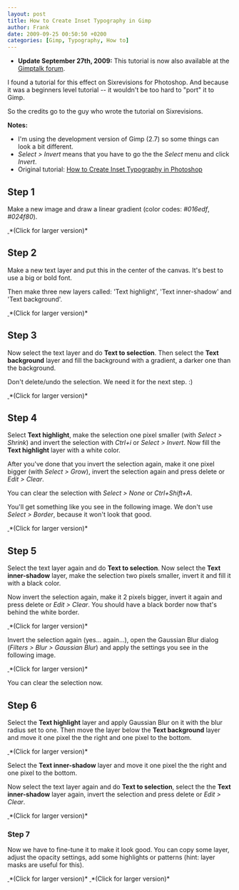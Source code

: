 ```yaml
---
layout: post
title: How to Create Inset Typography in Gimp
author: Frank
date: 2009-09-25 00:50:50 +0200
categories: [Gimp, Typography, How to]
---
```


<ul class="green-list">
    <li><strong>Update September 27th, 2009:</strong> This tutorial is now also available at the
    <a href="http://www.gimptalk.com/forum/how-to-create-inset-typography-in-gimp-t44501.html">Gimptalk forum</a>.</li>
</ul>

I found a tutorial for this effect on Sixrevisions for Photoshop. And because
it was a beginners level tutorial -- it wouldn't be too hard to "port" it to
Gimp.

So the credits go to the guy who wrote the tutorial on Sixrevisions.

**Notes:**

 * I'm using the development version of Gimp (2.7) so some things can look a bit different.
 * *Select > Invert* means that you have to go the the *Select* menu and click *Invert*.
 * Original tutorial: [How to Create Inset Typography in Photoshop](http://sixrevisions.com/tutorials/photoshop-tutorials/how-to-create-inset-typography-in-photoshop/)


## Step 1

Make a new image and draw a linear gradient (color codes: *#016edf*, *#024f80*).

<a href="{{ site.cdn }}/img/gimp/gimp_inset_type-step1.png" class="jsimgbox">
  <img src="{{ site.cdn }}/img/gimp/t_gimp_inset_type-step1.png" alt="" />
</a>
*(Click for larger version)*


## Step 2

Make a new text layer and put this in the center of the canvas. It's best to
use a big or bold font.

Then make three new layers called: 'Text highlight', 'Text inner-shadow' and
'Text background'.

<a href="{{ site.cdn }}/img/gimp/gimp_inset_type-step2.png" class="jsimgbox">
  <img src="{{ site.cdn }}/img/gimp/t_gimp_inset_type-step2.png" alt="" />
</a>
*(Click for larger version)*


## Step 3

Now select the text layer and do **Text to selection**. Then select the
**Text background** layer and fill the background with a gradient, a darker
one than the background.

Don't delete/undo the selection. We need it for the next step. :)

<a href="{{ site.cdn }}/img/gimp/gimp_inset_type-step3.png" class="jsimgbox">
  <img src="{{ site.cdn }}/img/gimp/t_gimp_inset_type-step3.png" alt="" />
</a>
*(Click for larger version)*


## Step 4

Select **Text highlight**, make the selection one pixel smaller (with *Select > Shrink*)
and invert the selection with *Ctrl+i* or *Select > Invert*. Now fill the
**Text highlight** layer with a white color.

After you've done that you invert the selection again, make it one pixel bigger
(with *Select > Grow*), invert the selection again and press delete or *Edit > Clear*.

You can clear the selection with *Select > None* or *Ctrl+Shift+A*.

You'll get something like you see in the following image. We don't use
*Select > Border*, because it won't look that good.

<a href="{{ site.cdn }}/img/gimp/gimp_inset_type-step4.png" class="jsimgbox">
  <img src="{{ site.cdn }}/img/gimp/t_gimp_inset_type-step4.png" alt="" />
</a>
*(Click for larger version)*


## Step 5

Select the text layer again and do **Text to selection**. Now select the
**Text inner-shadow** layer, make the selection two pixels smaller, invert it
and fill it with a black color.

Now invert the selection again, make it 2 pixels bigger, invert it again and
press delete or *Edit > Clear*. You should have a black border now that's
behind the white border.

<a href="{{ site.cdn }}/img/gimp/gimp_inset_type-step5-1.png" class="jsimgbox">
  <img src="{{ site.cdn }}/img/gimp/t_gimp_inset_type-step5-1.png" alt="" />
</a>
*(Click for larger version)*

Invert the selection again (yes... again...), open the Gaussian Blur dialog
(*Filters > Blur > Gaussian Blur*) and apply the settings you see in the
following image.

<a href="{{ site.cdn }}/img/gimp/gimp_inset_type-step5-2.png" class="jsimgbox">
  <img src="{{ site.cdn }}/img/gimp/t_gimp_inset_type-step5-2.png" alt="" />
</a>
*(Click for larger version)*

You can clear the selection now.


## Step 6

Select the **Text highlight** layer and apply Gaussian Blur on it with the blur
radius set to one. Then move the layer below the **Text background** layer and
move it one pixel the the right and one pixel to the bottom.

<a href="{{ site.cdn }}/img/gimp/gimp_inset_type-step6-1.png" class="jsimgbox">
  <img src="{{ site.cdn }}/img/gimp/t_gimp_inset_type-step6-1.png" alt="" />
</a>
*(Click for larger version)*

Select the **Text inner-shadow** layer and move it one pixel the the right and
one pixel to the bottom.

Now select the text layer again and do **Text to selection**, select the the
**Text inner-shadow** layer again, invert the selection and press delete or
*Edit > Clear*.

<a href="{{ site.cdn }}/img/gimp/gimp_inset_type-step6-2.png" class="jsimgbox">
  <img src="{{ site.cdn }}/img/gimp/t_gimp_inset_type-step6-2.png" alt="" />
</a>
*(Click for larger version)*


### Step 7

Now we have to fine-tune it to make it look good. You can copy some layer,
adjust the opacity settings, add some highlights or patterns (hint: layer masks
are useful for this).

<a href="{{ site.cdn }}/img/gimp/gimp_inset_type-step7-1.png" class="jsimgbox">
  <img src="{{ site.cdn }}/img/gimp/t_gimp_inset_type-step7-1.png" alt="" />
</a>
*(Click for larger version)*

<a href="{{ site.cdn }}/img/gimp/gimp_inset_type-step7-2.png" class="jsimgbox">
 <img src="{{ site.cdn }}/img/gimp/t_gimp_inset_type-step7-2.png" alt="" />
</a>
*(Click for larger version)*
